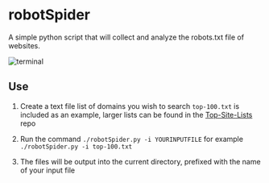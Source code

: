 # robotSpider
A simple python script that will collect and analyze the robots.txt file of websites.

![terminal](https://cloud.githubusercontent.com/assets/5831119/18748093/a9a3438e-80c8-11e6-82ad-f5c62f467aff.jpg)

## Use
1. Create a text file list of domains you wish to search `top-100.txt` is included as an example, larger lists can be found in the [Top-Site-Lists](https://github.com/stolenbikes88/Top-Site-Lists) repo

2. Run the command `./robotSpider.py -i YOURINPUTFILE` for example `./robotSpider.py -i top-100.txt`

3. The files will be output into the current directory, prefixed with the name of your input file
